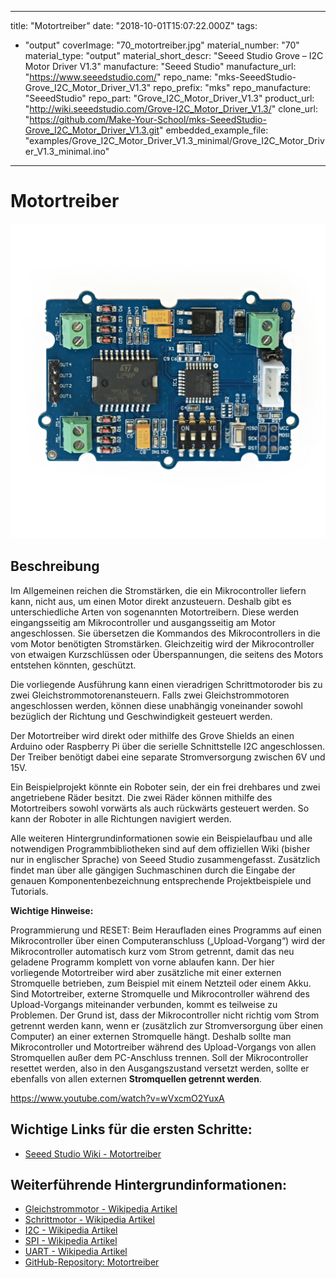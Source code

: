 
---
title: "Motortreiber"
date: "2018-10-01T15:07:22.000Z"
tags: 
  - "output"
coverImage: "70_motortreiber.jpg"
material_number: "70"
material_type: "output"
material_short_descr: "Seeed Studio Grove – I2C Motor Driver V1.3"
manufacture: "Seeed Studio"
manufacture_url: "https://www.seeedstudio.com/"
repo_name: "mks-SeeedStudio-Grove_I2C_Motor_Driver_V1.3"
repo_prefix: "mks"
repo_manufacture: "SeeedStudio"
repo_part: "Grove_I2C_Motor_Driver_V1.3"
product_url: "http://wiki.seeedstudio.com/Grove-I2C_Motor_Driver_V1.3/"
clone_url: "https://github.com/Make-Your-School/mks-SeeedStudio-Grove_I2C_Motor_Driver_V1.3.git"
embedded_example_file: "examples/Grove_I2C_Motor_Driver_V1.3_minimal/Grove_I2C_Motor_Driver_V1.3_minimal.ino"
---


# Motortreiber

![Motortreiber](70_motortreiber.jpg)

## Beschreibung
Im Allgemeinen reichen die Stromstärken, die ein Mikrocontroller liefern kann, nicht aus, um einen Motor direkt anzusteuern. Deshalb gibt es unterschiedliche Arten von sogenannten Motortreibern. Diese werden eingangsseitig am Mikrocontroller und ausgangsseitig am Motor angeschlossen. Sie übersetzen die Kommandos des Mikrocontrollers in die vom Motor benötigten Stromstärken. Gleichzeitig wird der Mikrocontroller von etwaigen Kurzschlüssen oder Überspannungen, die seitens des Motors entstehen könnten, geschützt.

Die vorliegende Ausführung kann einen vieradrigen Schrittmotoroder bis zu zwei Gleichstrommotorenansteuern. Falls zwei Gleichstrommotoren angeschlossen werden, können diese unabhängig voneinander sowohl bezüglich der Richtung und Geschwindigkeit gesteuert werden.

Der Motortreiber wird direkt oder mithilfe des Grove Shields an einen Arduino oder Raspberry Pi über die serielle Schnittstelle I2C  angeschlossen. Der Treiber benötigt dabei eine separate Stromversorgung zwischen 6V und 15V.

Ein Beispielprojekt könnte ein Roboter sein, der ein frei drehbares und zwei angetriebene Räder besitzt. Die zwei Räder können mithilfe des Motortreibers sowohl vorwärts als auch rückwärts gesteuert werden. So kann der Roboter in alle Richtungen navigiert werden.

Alle weiteren Hintergrundinformationen sowie ein Beispielaufbau und alle notwendigen Programmbibliotheken sind auf dem offiziellen Wiki (bisher nur in englischer Sprache) von Seeed Studio zusammengefasst. Zusätzlich findet man über alle gängigen Suchmaschinen durch die Eingabe der genauen Komponentenbezeichnung entsprechende Projektbeispiele und Tutorials.

**Wichtige Hinweise:**

Programmierung und RESET: Beim Heraufladen eines Programms auf einen Mikrocontroller über einen Computeranschluss („Upload-Vorgang“) wird der Mikrocontroller automatisch kurz vom Strom getrennt, damit das neu geladene Programm komplett von vorne ablaufen kann. Der hier vorliegende Motortreiber wird aber zusätzliche mit einer externen Stromquelle betrieben, zum Beispiel mit einem Netzteil oder einem Akku. Sind Motortreiber, externe Stromquelle und Mikrocontroller während des Upload-Vorgangs miteinander verbunden, kommt es teilweise zu Problemen. Der Grund ist, dass der Mikrocontroller nicht richtig vom Strom getrennt werden kann, wenn er (zusätzlich zur Stromversorgung über einen Computer) an einer externen Stromquelle hängt. Deshalb sollte man Mikrocontroller und Motortreiber während des Upload-Vorgangs von allen Stromquellen außer dem PC-Anschluss trennen. Soll der Mikrocontroller resettet werden, also in den Ausgangszustand versetzt werden, sollte er ebenfalls von allen externen **Stromquellen getrennt werden**.

<!-- infolist -->

<!-- infolists -->
 

https://www.youtube.com/watch?v=wVxcmO2YuxA

 

## Wichtige Links für die ersten Schritte:

- [Seeed Studio Wiki - Motortreiber](http://wiki.seeedstudio.com/Grove-I2C_Motor_Driver_V1.3/)

## Weiterführende Hintergrundinformationen:

- [Gleichstrommotor - Wikipedia Artikel](https://de.wikipedia.org/wiki/Gleichstrommaschine)
- [Schrittmotor - Wikipedia Artikel](https://de.wikipedia.org/wiki/Schrittmotor)
- [I2C - Wikipedia Artikel](https://de.wikipedia.org/wiki/I%C2%B2C)
- [SPI - Wikipedia Artikel](https://de.wikipedia.org/wiki/Serial_Peripheral_Interface)
- [UART - Wikipedia Artikel](https://de.wikipedia.org/wiki/Universal_Asynchronous_Receiver_Transmitter)
- [GitHub-Repository: Motortreiber](https://github.com/MakeYourSchool/70-Motortreiber)



